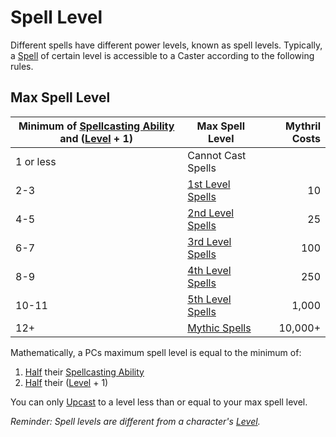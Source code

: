 # Spell Level

Different spells have different power levels, known as spell levels. Typically, a [Spell](../Spellcasting/Spells.md) of certain level is accessible to a Caster according to the following rules.

## Max Spell Level

| Minimum of [Spellcasting Ability](../Spellcasting/The%20Spellcasting%20Disciplines/Spellcasting%20Ability.md) and ([Level](../../Player%20Characters/Derived%20Statistics/Level.md) + 1) | Max Spell Level                                                           | Mythril Costs |
| --------------------------------------------------------------------------------------------------------------------------------------------------------------------------- | ------------------------------------------------------------------------- | ------------: |
| 1 or less                                                                                                                                                                   | Cannot Cast Spells                                                        |               |
| 2-3                                                                                                                                                                         | [1st Level Spells](Spells%20by%20Level/Level%201/1st%20Level%20Spells.md) |            10 |
| 4-5                                                                                                                                                                         | [2nd Level Spells](Spells%20by%20Level/Level%202/2nd%20Level%20Spells.md) |            25 |
| 6-7                                                                                                                                                                         | [3rd Level Spells](Spells%20by%20Level/Level%203/3rd%20Level%20Spells.md) |           100 |
| 8-9                                                                                                                                                                         | [4th Level Spells](Spells%20by%20Level/Level%204/4th%20Level%20Spells.md) |           250 |
| 10-11                                                                                                                                                                       | [5th Level Spells](Spells%20by%20Level/Level%205/5th%20Level%20Spells.md) |         1,000 |
| 12+                                                                                                                                                                         | [Mythic Spells](Spells%20by%20Level/Mythic/!Mythic%20Spells.md)           |       10,000+ |

Mathematically, a PCs maximum spell level is equal to the minimum of:

1. [Half](../../Game%20Procedures/Half.md#Halving) their [Spellcasting Ability](../Spellcasting/The%20Spellcasting%20Disciplines/Spellcasting%20Ability.md)
2. [Half](../../Game%20Procedures/Half.md#Halving) their ([Level](../../Player%20Characters/Derived%20Statistics/Level.md) + 1)

You can only [Upcast](../Spellcasting/Spellcasting.md#Upcast) to a level less than or equal to your max spell level.

*Reminder: Spell levels are different from a character's [Level](../../Player%20Characters/Derived%20Statistics/Level.md).*

